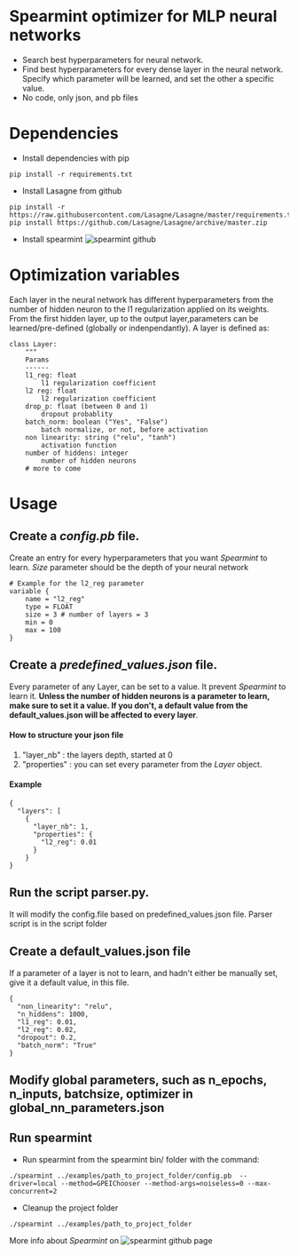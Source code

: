 # Spearmint optimizer for MLP neural networks
* Search best hyperparameters for neural network.
* Find best hyperparameters for every dense layer in the neural network. Specify which parameter will be learned, and set the other a specific value.
* No code, only json, and pb files

# Dependencies
* Install dependencies with pip
```{bash}
pip install -r requirements.txt
```
* Install Lasagne from github 
```{bash}
pip install -r https://raw.githubusercontent.com/Lasagne/Lasagne/master/requirements.txt
pip install https://github.com/Lasagne/Lasagne/archive/master.zip
```
* Install spearmint ![spearmint github](https://github.com/JasperSnoek/spearmint)

# Optimization variables
Each layer in the neural network has different hyperparameters from the number of hidden neuron to the l1 regularization applied on its weights.  
From the first hidden layer, up to the output layer,parameters can be learned/pre-defined (globally or indenpendantly). A layer is defined as:
```
class Layer:
	"""
	Params
	------	
	l1_reg: float
		l1 regularization coefficient	
	l2 reg: float
		l2 regularization coefficient
	drop_p: float (between 0 and 1)
		dropout probablity
	batch_norm: boolean ("Yes", "False")
		batch normalize, or not, before activation
	non linearity: string ("relu", "tanh")
		activation function 
	number of hiddens: integer
		number of hidden neurons
	# more to come
``` 

# Usage

## Create a _config.pb_ file. 
Create an entry for every hyperparameters that you want _Spearmint_ to learn. _Size_ parameter should be the depth of your neural network

```{python}
# Example for the l2_reg parameter
variable {
    name = "l2_reg" 
    type = FLOAT
    size = 3 # number of layers = 3
    min = 0
    max = 100
}
```

## Create a _predefined_values.json_ file.
Every parameter of any Layer, can be set to a value. It prevent _Spearmint_ to learn it. __Unless the number of hidden neurons is a parameter to learn, make sure to set it a value. If you don't, a default value from the default_values.json will be affected to every layer__.  

#### How to structure your json file
1. "layer_nb" : the layers depth, started at 0
2. "properties" : you can set every parameter from the _Layer_ object.

#### Example
```{json}
{
  "layers": [
    {
      "layer_nb": 1,
      "properties": {
        "l2_reg": 0.01
      }
    }
}
```

## Run the script __parser.py__. 
It will modify the config.file based on predefined_values.json file. Parser script is in the script folder

## Create a __default_values.json file__
If a parameter of a layer is not to learn, and hadn't either be manually set, give it a default value, in this file.
```{json}
{
  "non_linearity": "relu",
  "n_hiddens": 1000,
  "l1_reg": 0.01,
  "l2_reg": 0.02,
  "dropout": 0.2,
  "batch_norm": "True"
}
```

## Modify global parameters, such as n_epochs, n_inputs, batchsize, optimizer in __global_nn_parameters.json__

## Run spearmint
* Run spearmint from the spearmint bin/ folder with the command:
```{bash}
./spearmint ../examples/path_to_project_folder/config.pb  --driver=local --method=GPEIChooser --method-args=noiseless=0 --max-concurrent=2
```
* Cleanup the project folder
```{bash}
./spearmint ../examples/path_to_project_folder
```
More info about _Spearmint_ on ![spearmint github page](https://github.com/JasperSnoek/spearmint)




